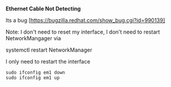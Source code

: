 **Ethernet Cable Not Detecting**

Its a bug [https://bugzilla.redhat.com/show_bug.cgi?id=990139]

Note: I don't need to reset my interface, I don't need to restart NetworkMangager via

systemctl restart NetworkManager

I only need to restart the interface

    sudo ifconfig em1 down
    sudo ifconfig em1 up
